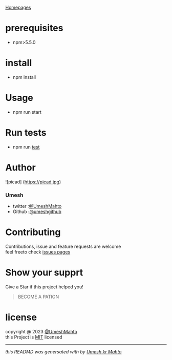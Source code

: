 [Homepages](https://www.umeshMahto.com)
# prerequisites
* npm>5.5.0
# install
* npm install

# Usage
* npm run start

# Run tests
* npm run [test](https://www.test.com)
# Author

![picad]
(https://picad.jpg)
### Umesh
* twitter :[@UmeshMahto](https://www.umeshMahto.com)
* Github :[@umeshgithub](https://www.umeshgithub.com)

# Contributing
Contributions, issue and feature requests are welcome <br/> 
feel freeto check [issues pages](https://www.umeshMahto.com)

# Show your supprt
Give a Star if this project helped you!

> BECOME A PATION

# license
copyright @ 2023 [@UmeshMahto](https://www.umeshMahto.com)<br/>
this Project is [MIT](https://www.umeshMahto.com) licensed

***
*this READMD was genersated with by [Umesh kr Mahto](https://www.umeshMahto.com)*